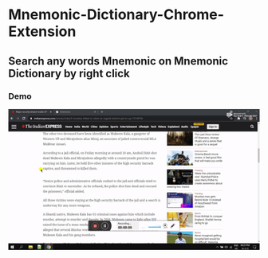 # Mnemonic-Dictionary-Chrome-Extension
## Search any words Mnemonic on Mnemonic Dictionary by right click
### Demo
<img src="demo.gif">
